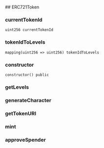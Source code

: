 ﻿﻿## ERC721Token


### currentTokenId

```solidity
uint256 currentTokenId
```

### tokenIdToLevels

```solidity
mapping(uint256 => uint256) tokenIdToLevels
```

### constructor

```solidity
constructor() public
```







### getLevels

<BonadocsWidget widgetConfigUri="ipfs://bafkreibhrboumx4hwmeh5qk2vq3jzb3b6n3i6pb7l4kgp7xmbl3asospd4" contract="ERC721Token" functionKey="0xf43785f9" />







### generateCharacter

<BonadocsWidget widgetConfigUri="ipfs://bafkreibhrboumx4hwmeh5qk2vq3jzb3b6n3i6pb7l4kgp7xmbl3asospd4" contract="ERC721Token" functionKey="0x0daefed5" />







### getTokenURI

<BonadocsWidget widgetConfigUri="ipfs://bafkreibhrboumx4hwmeh5qk2vq3jzb3b6n3i6pb7l4kgp7xmbl3asospd4" contract="ERC721Token" functionKey="0x3bb3a24d" />







### mint

<BonadocsWidget widgetConfigUri="ipfs://bafkreibhrboumx4hwmeh5qk2vq3jzb3b6n3i6pb7l4kgp7xmbl3asospd4" contract="ERC721Token" functionKey="0x1249c58b" />







### approveSpender

<BonadocsWidget widgetConfigUri="ipfs://bafkreibhrboumx4hwmeh5qk2vq3jzb3b6n3i6pb7l4kgp7xmbl3asospd4" contract="ERC721Token" functionKey="0x080d7c4d" />







